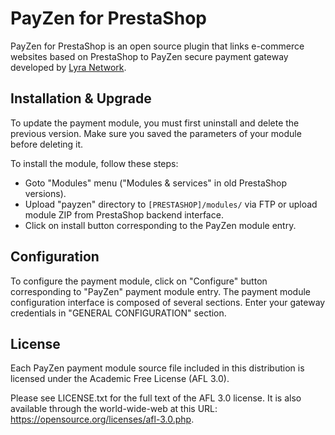 # PayZen for PrestaShop

PayZen for PrestaShop is an open source plugin that links e-commerce websites based on PrestaShop to PayZen secure payment gateway developed by [Lyra Network](https://www.lyra-network.com/).

## Installation & Upgrade

To update the payment module, you must first uninstall and delete the previous version. Make sure you saved the parameters of your module before deleting it.

To install the module, follow these steps:

- Goto "Modules" menu ("Modules & services" in old PrestaShop versions).
- Upload "payzen" directory to `[PRESTASHOP]/modules/` via FTP or upload module ZIP from PrestaShop backend interface.
- Click on install button corresponding to the PayZen module entry.

## Configuration

To configure the payment module, click on "Configure" button corresponding to "PayZen" payment module entry. The payment module configuration interface is composed of several sections. Enter your gateway credentials in "GENERAL CONFIGURATION" section.

## License

Each PayZen payment module source file included in this distribution is licensed under the Academic Free License (AFL 3.0).

Please see LICENSE.txt for the full text of the AFL 3.0 license. It is also available through the world-wide-web at this URL: https://opensource.org/licenses/afl-3.0.php.
